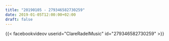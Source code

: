 ```yaml
---
title: "20190105 - 279346582730259"
date: 2019-01-05T12:00:00+02:00
draft: false
---
```


{{< facebookvideov userid="ClareRadelMusic" id="279346582730259" >}}